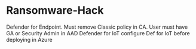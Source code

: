 # Ransomware-Hack
Defender for Endpoint. Must remove Classic policy in CA. User must have GA or Security Admin in AAD
Defender for IoT configure Def for IoT before deploying in Azure
